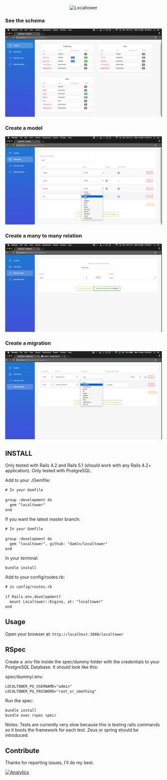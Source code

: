 <p align="center">
<img src="https://raw.githubusercontent.com/damln/localtower/master/public/logo-localtower-white-300.png" alt="Localtower">
</p>

### See the schema
![Schema](https://raw.githubusercontent.com/damln/localtower/master/public/screenshots/v0.1.6/1_schema.png)

### Create a model
![Models](https://raw.githubusercontent.com/damln/localtower/master/public/screenshots/v0.1.6/2_models_1.png)

### Create a many to many relation
![Relations](https://raw.githubusercontent.com/damln/localtower/master/public/screenshots/v0.1.6/3_relations.png)

### Create a migration
![Migrations](https://raw.githubusercontent.com/damln/localtower/master/public/screenshots/v0.1.6/4_migrations.png)


## INSTALL

Only tested with Rails 4.2 and Rails 5.1 (should work with any Rails 4.2+ application).
Only tested with PostgreSQL.

Add to your ./Gemfile:

    # In your Gemfile

    group :development do
      gem "localtower"
    end

If you want the latest master branch:

    # In your Gemfile

    group :development do
      gem "localtower", github: "damln/localtower"
    end

In your terminal:

    bundle install

Add to your config/routes.rb:

    # in config/routes.rb

    if Rails.env.development?
      mount Localtower::Engine, at: "localtower"
    end

## Usage

Open your browser at: `http://localhost:3000/localtower`

## RSpec

Create a .env file inside the spec/dummy folder with the credentials to your PostgreSQL Database. It should look like this:

spec/dummy/.env:

    LOCALTOWER_PG_USERNAME="admin"
    LOCALTOWER_PG_PASSWORD="root_or_smething"

Run the spec:

    bundle install
    bundle exec rspec spec/

Notes:
Tests are currently very slow because this is testing rails commands so it boots the framework for each test. Zeus or spring should be introduced.

## Contribute

Thanks for reporting issues, I'll do my best.

[![Analytics](https://ga-beacon.appspot.com/UA-93841935-1/github-readme?pixel)](https://github.com/damln/localtower)
